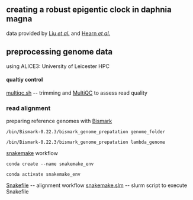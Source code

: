 ## creating a robust epigentic clock in daphnia magna

data provided by [Liu *et al.*](https://doi.org/10.1186/s13072-025-00580-y) and [Hearn *et al.*](https://doi.org/10.1186/s13072-020-00379-z)

## preprocessing genome data
using ALICE3: University of Leicester HPC


#### qualtiy control 
[multiqc.sh](docs/multiqc.sh) -- trimming and [MultiQC](https://seqera.io/multiqc/) to assess read quality

### read alignment
preparing reference genomes with [Bismark](https://github.com/FelixKrueger/Bismark)

`/bin/Bismark-0.22.3/bismark_genome_prepatation genome_folder`

`/bin/Bismark-0.22.3/bismark_genome_prepatation lambda_genome`

[snakemake](https://snakemake.github.io/) workflow

`conda create --name snakemake_env`

`conda activate snakemake_env `


[Snakefile](docs/Snakefile) -- alignment workflow
[snakemake.slm](docs/snakemake.slm) -- slurm script to execute Snakefile
